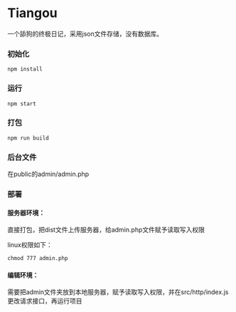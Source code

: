 # Tiangou

一个舔狗的终极日记，采用json文件存储，没有数据库。

### 初始化

```
npm install
```

### 运行
```
npm start
```

### 打包
```
npm run build
```

### 后台文件

在public的admin/admin.php

### 部署

#### 服务器环境：

直接打包，把dist文件上传服务器，给admin.php文件赋予读取写入权限

linux权限如下：

```
chmod 777 admin.php
```



#### 编辑环境：

需要把admin文件夹放到本地服务器，赋予读取写入权限，并在src/http/index.js更改请求接口，再运行项目



